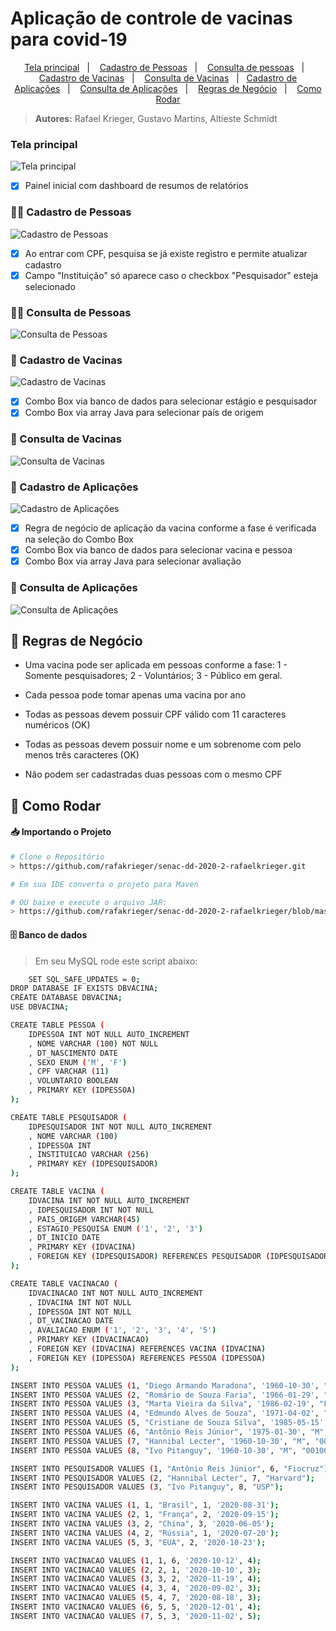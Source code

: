# Aplicação de controle de vacinas para covid-19

<p align="center">
  <a href="#tela-principal">Tela principal</a>&nbsp;&nbsp;&nbsp;|&nbsp;&nbsp;&nbsp;
  <a href="#man_in_tuxedo-cadastro-de-pessoas">Cadastro de Pessoas</a>&nbsp;&nbsp;&nbsp;|&nbsp;&nbsp;&nbsp;
  <a href="#female_detective-consulta-de-pessoas">Consulta de pessoas</a>&nbsp;&nbsp;&nbsp;|&nbsp;&nbsp;&nbsp;
  <a href="#pill-cadastro-de-vacinas">Cadastro de Vacinas</a>&nbsp;&nbsp;&nbsp;|&nbsp;&nbsp;&nbsp;
  <a href="#mag_right-consulta-de-vacinas">Consulta de Vacinas</a>&nbsp;&nbsp;&nbsp;|&nbsp;&nbsp;&nbsp;<a href="#syringe-cadastro-de-aplicações">Cadastro de Aplicações</a>&nbsp;&nbsp;&nbsp;|&nbsp;&nbsp;&nbsp;
  <a href="#mag_right-consulta-de-aplicações">Consulta de Aplicações</a>&nbsp;&nbsp;&nbsp;|&nbsp;&nbsp;&nbsp;
  <a href="#page_with_curl-regras-de-negócio">Regras de Negócio</a>&nbsp;&nbsp;&nbsp;|&nbsp;&nbsp;&nbsp;
  <a href="#construction_worker-como-rodar">Como Rodar</a>
</p>

> <strong>Autores:</strong> Rafael Krieger, Gustavo Martins, Altieste Schmidt

### Tela principal

![Tela principal](https://github.com/rafakrieger/senac-dd-2020-2-rafaelkrieger/blob/master/src/br/com/senac/vacinas/utils/images/Principal.jpg)

- [X] Painel inicial com dashboard de resumos de relatórios

### :man_in_tuxedo: Cadastro de Pessoas

![Cadastro de Pessoas](https://github.com/rafakrieger/senac-dd-2020-2-rafaelkrieger/blob/master/src/br/com/senac/vacinas/utils/images/AddPessoa.jpg)

- [x] Ao entrar com CPF, pesquisa se já existe registro e permite atualizar cadastro
- [x] Campo "Instituição" só aparece caso o checkbox "Pesquisador" esteja selecionado

### :female_detective: Consulta de Pessoas

![Consulta de Pessoas](https://github.com/rafakrieger/senac-dd-2020-2-rafaelkrieger/blob/master/src/br/com/senac/vacinas/utils/images/BuscaPessoa.jpg)

### :pill: Cadastro de Vacinas

![Cadastro de Vacinas](https://github.com/rafakrieger/senac-dd-2020-2-rafaelkrieger/blob/master/src/br/com/senac/vacinas/utils/images/AddVacina.jpg)

- [x] Combo Box via banco de dados para selecionar estágio e pesquisador
- [x] Combo Box via array Java para selecionar país de origem

### :mag_right: Consulta de Vacinas

![Consulta de Vacinas](https://github.com/rafakrieger/senac-dd-2020-2-rafaelkrieger/blob/master/src/br/com/senac/vacinas/utils/images/BuscaVacina.jpg)


### :syringe: Cadastro de Aplicações

![Cadastro de Aplicações](https://github.com/rafakrieger/senac-dd-2020-2-rafaelkrieger/blob/master/src/br/com/senac/vacinas/utils/images/AddVacinacao.jpg)

- [x] Regra de negócio de aplicação da vacina conforme a fase é verificada na seleção do Combo Box
- [x] Combo Box via banco de dados para selecionar vacina e pessoa
- [x] Combo Box via array Java para selecionar avaliação

### :mag_right: Consulta de Aplicações

![Consulta de Aplicações](https://github.com/rafakrieger/senac-dd-2020-2-rafaelkrieger/blob/master/src/br/com/senac/vacinas/utils/images/BuscaVacinacao.jpg)


## :page_with_curl: Regras de Negócio

- Uma vacina pode ser aplicada em pessoas conforme a fase:
1 - Somente pesquisadores;
2 - Voluntários;
3 - Público em geral.

- Cada pessoa pode tomar apenas uma vacina por ano

- Todas as pessoas devem possuir CPF válido com 11 caracteres  numéricos (OK)

- Todas as pessoas devem possuir nome e um sobrenome com pelo menos três caracteres (OK)

- Não podem ser cadastradas duas pessoas com o mesmo CPF

## :construction_worker: Como Rodar

#### :inbox_tray: Importando o Projeto

```bash
# Clone o Repositório
> https://github.com/rafakrieger/senac-dd-2020-2-rafaelkrieger.git

# Em sua IDE converta o projeto para Maven

# OU baixe e execute o arquivo JAR: 
> https://github.com/rafakrieger/senac-dd-2020-2-rafaelkrieger/blob/master/VACINAS_Altieste_Gustavo_Rafael.jar
```



#### :file_cabinet: Banco de dados
> Em seu MySQL rode este script abaixo:
```bash
    SET SQL_SAFE_UPDATES = 0;
DROP DATABASE IF EXISTS DBVACINA;
CREATE DATABASE DBVACINA;
USE DBVACINA;

CREATE TABLE PESSOA (
	IDPESSOA INT NOT NULL AUTO_INCREMENT
    , NOME VARCHAR (100) NOT NULL
    , DT_NASCIMENTO DATE
    , SEXO ENUM ('M', 'F')
    , CPF VARCHAR (11)
    , VOLUNTARIO BOOLEAN
    , PRIMARY KEY (IDPESSOA)
);

CREATE TABLE PESQUISADOR (
	IDPESQUISADOR INT NOT NULL AUTO_INCREMENT
    , NOME VARCHAR (100)
    , IDPESSOA INT
    , INSTITUICAO VARCHAR (256)
    , PRIMARY KEY (IDPESQUISADOR)
);

CREATE TABLE VACINA (
	IDVACINA INT NOT NULL AUTO_INCREMENT
    , IDPESQUISADOR INT NOT NULL
    , PAIS_ORIGEM VARCHAR(45)
    , ESTAGIO_PESQUISA ENUM ('1', '2', '3')
	, DT_INICIO DATE     
    , PRIMARY KEY (IDVACINA)
    , FOREIGN KEY (IDPESQUISADOR) REFERENCES PESQUISADOR (IDPESQUISADOR)
);

CREATE TABLE VACINACAO (
	IDVACINACAO INT NOT NULL AUTO_INCREMENT
    , IDVACINA INT NOT NULL
    , IDPESSOA INT NOT NULL
    , DT_VACINACAO DATE
    , AVALIACAO ENUM ('1', '2', '3', '4', '5')
    , PRIMARY KEY (IDVACINACAO)
    , FOREIGN KEY (IDVACINA) REFERENCES VACINA (IDVACINA)
    , FOREIGN KEY (IDPESSOA) REFERENCES PESSOA (IDPESSOA)
);

INSERT INTO PESSOA VALUES (1, "Diego Armando Maradona", '1960-10-30', "M", "02134567890", 1);
INSERT INTO PESSOA VALUES (2, "Romário de Souza Faria", '1966-01-29', "M", "03134567880", 0);
INSERT INTO PESSOA VALUES (3, "Marta Vieira da Silva", '1986-02-19', "F", "00558234306", 1);
INSERT INTO PESSOA VALUES (4, "Edmundo Alves de Souza", '1971-04-02', "M", "55134767880", 0);
INSERT INTO PESSOA VALUES (5, "Cristiane de Souza Silva", '1985-05-15', "F", "99134767880", 1);
INSERT INTO PESSOA VALUES (6, "Antônio Reis Júnior", '1975-01-30', "M", "19982000304", 1);
INSERT INTO PESSOA VALUES (7, "Hannibal Lecter", '1960-10-30', "M", "00100200304", 0);
INSERT INTO PESSOA VALUES (8, "Ivo Pitanguy", '1960-10-30', "M", "00100200304", 0);

INSERT INTO PESQUISADOR VALUES (1, "Antônio Reis Júnior", 6, "Fiocruz");
INSERT INTO PESQUISADOR VALUES (2, "Hannibal Lecter", 7, "Harvard");
INSERT INTO PESQUISADOR VALUES (3, "Ivo Pitanguy", 8, "USP");

INSERT INTO VACINA VALUES (1, 1, "Brasil", 1, '2020-08-31');
INSERT INTO VACINA VALUES (2, 1, "França", 2, '2020-09-15');
INSERT INTO VACINA VALUES (3, 2, "China", 3, '2020-06-05');
INSERT INTO VACINA VALUES (4, 2, "Rússia", 1, '2020-07-20');
INSERT INTO VACINA VALUES (5, 3, "EUA", 2, '2020-10-23');

INSERT INTO VACINACAO VALUES (1, 1, 6, '2020-10-12', 4);
INSERT INTO VACINACAO VALUES (2, 2, 1, '2020-10-10', 3);
INSERT INTO VACINACAO VALUES (3, 3, 2, '2020-11-19', 4);
INSERT INTO VACINACAO VALUES (4, 3, 4, '2020-09-02', 3);
INSERT INTO VACINACAO VALUES (5, 4, 7, '2020-08-18', 3);
INSERT INTO VACINACAO VALUES (6, 5, 5, '2020-12-01', 4);
INSERT INTO VACINACAO VALUES (7, 5, 3, '2020-11-02', 5);
```
